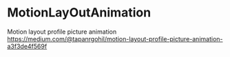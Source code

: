 # MotionLayOutAnimation
Motion layout profile picture animation
https://medium.com/@tapanrgohil/motion-layout-profile-picture-animation-a3f3de4f569f
